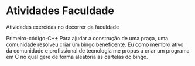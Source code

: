 # Atividades Faculdade
 Atividades exercídas no decorrer da faculdade

 Primeiro-código-C++
 Para ajudar a construção de uma praça, uma comunidade resolveu criar um bingo beneficente. Eu como membro ativo da comunidade e profissional de tecnologia me propus a criar um programa em C no qual gere de forma aleatória as cartelas do bingo.

